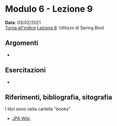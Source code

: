 # Modulo 6 - Lezione 9

__Data__: 03/02/2021  
[Torna all'indice](/README.md)
[Lezione 8](/modulo-06/lezione-8.md): Utilizzo di Spring Boot  

## Argomenti

- 

## Esercitazioni

- 

## Riferimenti, bibliografia, sitografia

I libri sono nella cartella "books"

- [JPA Wiki](https://en.wikibooks.org/wiki/Java_Persistence)

